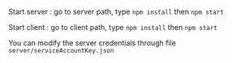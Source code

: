 Start server :
go to server path, type ```npm install``` then  ```npm start```

Start client :
go to client path, type ```npm install``` then  ```npm start```

You can modify the server credentials through file ```server/serviceAccountKey.json```
